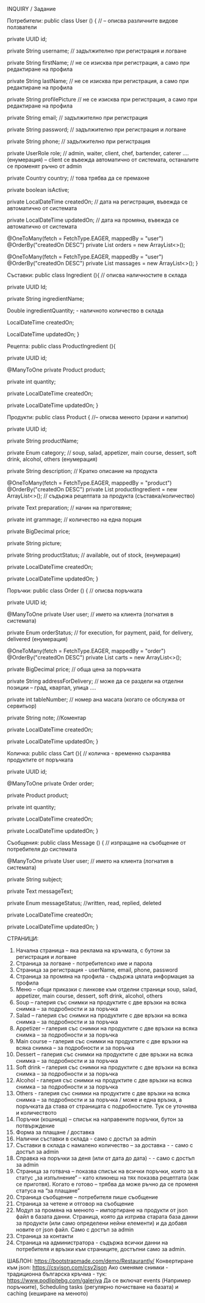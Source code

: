 INQUIRY / Задание


Потребители:
public class User () { // – описва различните видове ползватели

private UUID id;

private String username; // задължително при регистрация и логване

private String firstName; // не се изисква при регистрация, а само при редактиране на профила

private String lastName; //  не се изисква при регистрация, а само при редактиране на профила

private String profilePicture  //  не се изисква при регистрация, а само при редактиране на профила

private String email; // задължително при регистрация

private String password; // задължително при регистрация и логване

private String phone; // задължително при регистрация

private UserRole role; // admin, waiter, client, chef, bartender, caterer …. (енумерация) – client се въвежда автоматично от системата, останалите се променят ръчно от admin

private Country country; // това трябва да се премахне

private boolean isActive;

private LocalDateTime createdOn; // дата на регистрация, въвежда се автоматично от системата

private LocalDateTime updatedOn; // дата на промяна, въвежда се автоматично от системата

@OneToMany(fetch = FetchType.EAGER, mappedBy = "user")
@OrderBy("createdOn DESC")
private List<Order> orders = new ArrayList<>();

@OneToMany(fetch = FetchType.EAGER, mappedBy = "user")
@OrderBy("createdOn DESC")
private List<Massage> massages = new ArrayList<>();
}


Съставки:
public class Ingredient (){ //  описва наличностите в склада

private UUID Id;

private String ingredientName;

Double ingredientQuantity; - наличното количество в склада

LocalDateTime createdOn;

LocalDateTime updatedOn;
} 


Рецепта:
public class ProductIngredient (){

private UUID id;

@ManyToOne
private Product product;

private int quantity;

private LocalDateTime createdOn;

private LocalDateTime updatedOn;
}


Продукти:
public class Product { //– описва менюто (храни и напитки)

private UUID id;

private String productName; 

private Enum category; // soup, salad, appetizer, main course, dessert, soft drink, alcohol, others (енумерация)

private String description; // Кратко описание на продукта

@OneToMany(fetch = FetchType.EAGER, mappedBy = "product")
@OrderBy("createdOn DESC")
private List <ProductIngredient> productIngredient = new ArrayList<>(); // съдържа рецептата за продукта (съставка/количество)

private Text preparation; // начин на приготвяне;

private int grammage; // количество на една порция

private BigDecimal price;

private String picture;

private String productStatus; // available, out of stock,    (енумерация)

private LocalDateTime createdOn;

private LocalDateTime updatedOn;
}


Поръчки:
public class Order () { // описва поръчката

private UUID id;

@ManyToOne
private User user; // името на клиента (логнатия в системата)

private Enum orderStatus; // for execution, for payment, paid, for delivery, delivered (енумерация)

@OneToMany(fetch = FetchType.EAGER, mappedBy = "order")
@OrderBy("createdOn DESC")
private List<Cart> carts = new ArrayList<>();

private BigDecimal price; // обща цена за поръчката

private String addressForDelivery; // може да се раздели на отделни позиции – град, квартал, улица ....

private int tableNumber; // номер ана масата (когато се обслужва от сервитьор)

private String note; //Коментар

private LocalDateTime createdOn;

private LocalDateTime updatedOn;
}


Количка:
public class Cart (){ // количка - временно съхранява продуктите от поръчката

private UUID id;

@ManyToOne
private Order order;

private Product product;

private int quantity;

private LocalDateTime createdOn;

private LocalDateTime updatedOn;
}


Съобщения:
public class Message () { // изпращане на съобщение от потребителя до системата

@ManyToOne
private User user; // името на клиента (логнатия в системата)

private String subject;

private Text messageText;

private Enum messageStatus; //written, read, replied, deleted 

private LocalDateTime createdOn;

private LocalDateTime updatedOn;
}


СТРАНИЦИ:
1.	Начална страница – яка реклама на кръчмата, с бутони за регистрация и логване
2.	Страница за логване - потребителско име и парола
3.	Страница за регистрация - userName, email, phone, password
4.	Страница за промяна на профила - съдържа цялата информация за профила
5.	Меню – общи приказки с линкове към отделни страници soup, salad, appetizer, main course, dessert, soft drink, alcohol, others
6.	  Soup – галерия със снимки на продуктите с две връзки на всяка снимка – за подробности и за поръчка
7.	  Salad – галерия със снимки на продуктите с две връзки на всяка снимка – за подробности и за поръчка
8.	  Appetizer – галерия със снимки на продуктите с две връзки на всяка снимка – за подробности и за поръчка
9.	  Мain course – галерия със снимки на продуктите с две връзки на всяка снимка – за подробности и за поръчка
10.	  Dessert – галерия със снимки на продуктите с две връзки на всяка снимка – за подробности и за поръчка
11.	  Soft drink – галерия със снимки на продуктите с две връзки на всяка снимка – за подробности и за поръчка
12.	  Alcohol - галерия със снимки на продуктите с две връзки на всяка снимка – за подробности и за поръчка
13.	  Others - галерия със снимки на продуктите с две връзки на всяка снимка – за подробности и за поръчка / може и една връзка, а поръчката да става от страницата с подробностите. Тук се уточнява и количеството
14.	Поръчки (кошница) – списък на направените поръчки, бутон за потвърждение
15.	Форма за плащане / доставка
16.	Налични съставки в склада - само с достъп за admin
17.	Съставки в склада с намалено количество – за доставка - - само с достъп за admin
18.	Справка на поръчки за деня (или от дата до дата) - - само с достъп за admin
19.	Страница за готвача – показва списък на всички поръчки, които за в статус „за изпълнение“ – като кликнеш на тях показва рецептата (как се приготвя). Когато е готово – трябва да може ръчно да се променя статуса на “за плащане”
20.	Страница съобщение – потребителя пише съобщение
21.	Страница за четене и отговор на съобщение
22.	Модул за промяна на менюто – импортиране на продукти от json файл в базата данни. Страница, която да изтрива старата база данни за продукти (или само определени нейни елементи) и да добавя новите от json файл. Само с достъп за admin
23.	Страница за контакти
24.	Страница на администратора - съдържа всички данни на потребителя и връзки към страниците, достъпни само за admin.

ШАБЛОН: https://bootstrapmade.com/demo/Restaurantly/
Конвертиране към json: https://csvjson.com/csv2json
Aко сменяме снимки - традиционна българска кръчма - тук: https://www.podlipitebg.com/galeriya
Да се включат events (Например поръчките), Scheduling tasks (регулярно почистване на базата) и caching (кеширане на менюто)
